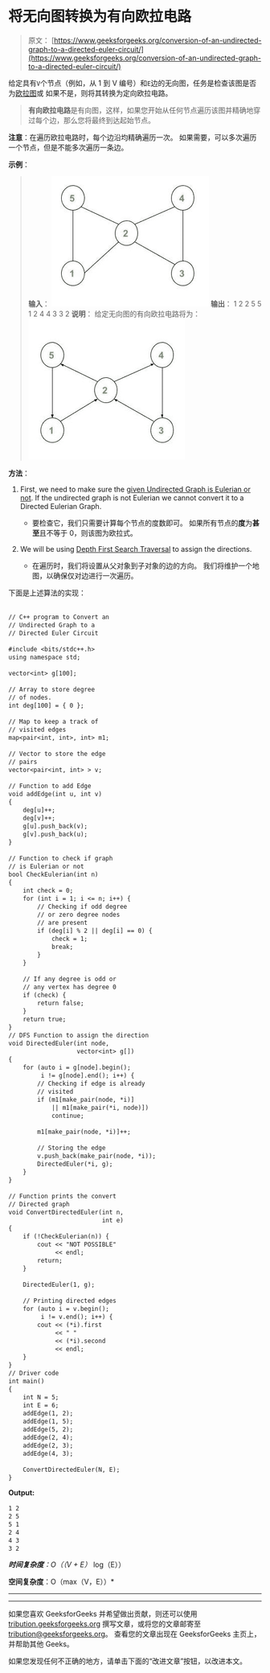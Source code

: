 # 将无向图转换为有向欧拉电路

> 原文： [https://www.geeksforgeeks.org/conversion-of-an-undirected-graph-to-a-directed-euler-circuit/](https://www.geeksforgeeks.org/conversion-of-an-undirected-graph-to-a-directed-euler-circuit/)

给定具有`V`个节点（例如，从 1 到 V 编号）和`E`边的无向图，任务是检查该图是否为[欧拉图](https://www.geeksforgeeks.org/eulerian-path-and-circuit/)或 如果不是，则将其转换为定向欧拉电路。

> **有向欧拉电路**是有向图，这样，如果您开始从任何节点遍历该图并精确地穿过每个边，那么您将最终到达起始节点。

**注意**：在遍历欧拉电路时，每个边沿均精确遍历一次。 如果需要，可以多次遍历一个节点，但是不能多次遍历一条边。

**示例**：

> **输入**：
> ![](img/120e2b96fb0e6cad934ddda1856785cd.png) 
> **输出**：
> 1 2
> 2 5
> 5 1
> 2 4
> 4 3
> 3 2
> **说明**：
> 给定无向图的有向欧拉电路将为：
> ![](img/a1be838ecd27d7d986d42b3ab13061bc.png)

**方法**：

1.  First, we need to make sure the [given Undirected Graph is Eulerian or not](https://www.geeksforgeeks.org/eulerian-path-and-circuit/). If the undirected graph is not Eulerian we cannot convert it to a Directed Eulerian Graph.

    *   要检查它，我们只需要计算每个节点的度数即可。 如果所有节点的**度**为**甚至**且不等于 0，则该图为欧拉式。

2.  We will be using [Depth First Search Traversal](https://www.geeksforgeeks.org/depth-first-search-or-dfs-for-a-graph/) to assign the directions.

    *   在遍历时，我们将设置从父对象到子对象的边的方向。 我们将维护一个地图，以确保仅对边进行一次遍历。

下面是上述算法的实现：

```

// C++ program to Convert an 
// Undirected Graph to a 
// Directed Euler Circuit 

#include <bits/stdc++.h> 
using namespace std; 

vector<int> g[100]; 

// Array to store degree 
// of nodes. 
int deg[100] = { 0 }; 

// Map to keep a track of 
// visited edges 
map<pair<int, int>, int> m1; 

// Vector to store the edge 
// pairs 
vector<pair<int, int> > v; 

// Function to add Edge 
void addEdge(int u, int v) 
{ 
    deg[u]++; 
    deg[v]++; 
    g[u].push_back(v); 
    g[v].push_back(u); 
} 

// Function to check if graph 
// is Eulerian or not 
bool CheckEulerian(int n) 
{ 
    int check = 0; 
    for (int i = 1; i <= n; i++) { 
        // Checking if odd degree 
        // or zero degree nodes 
        // are present 
        if (deg[i] % 2 || deg[i] == 0) { 
            check = 1; 
            break; 
        } 
    } 

    // If any degree is odd or 
    // any vertex has degree 0 
    if (check) { 
        return false; 
    } 
    return true; 
} 
// DFS Function to assign the direction 
void DirectedEuler(int node, 
                   vector<int> g[]) 
{ 
    for (auto i = g[node].begin(); 
         i != g[node].end(); i++) { 
        // Checking if edge is already 
        // visited 
        if (m1[make_pair(node, *i)] 
            || m1[make_pair(*i, node)]) 
            continue; 

        m1[make_pair(node, *i)]++; 

        // Storing the edge 
        v.push_back(make_pair(node, *i)); 
        DirectedEuler(*i, g); 
    } 
} 

// Function prints the convert 
// Directed graph 
void ConvertDirectedEuler(int n, 
                          int e) 
{ 
    if (!CheckEulerian(n)) { 
        cout << "NOT POSSIBLE"
             << endl; 
        return; 
    } 

    DirectedEuler(1, g); 

    // Printing directed edges 
    for (auto i = v.begin(); 
         i != v.end(); i++) { 
        cout << (*i).first 
             << " "
             << (*i).second 
             << endl; 
    } 
} 
// Driver code 
int main() 
{ 
    int N = 5; 
    int E = 6; 
    addEdge(1, 2); 
    addEdge(1, 5); 
    addEdge(5, 2); 
    addEdge(2, 4); 
    addEdge(2, 3); 
    addEdge(4, 3); 

    ConvertDirectedEuler(N, E); 
} 

```

**Output:**

```
1 2
2 5
5 1
2 4
4 3
3 2

```

***时间复杂度**：O（（V + E）* log（E））

**空间复杂度**：O（max（V，E））*



* * *

* * *

如果您喜欢 GeeksforGeeks 并希望做出贡献，则还可以使用 [tribution.geeksforgeeks.org](https://contribute.geeksforgeeks.org/) 撰写文章，或将您的文章邮寄至 tribution@geeksforgeeks.org。 查看您的文章出现在 GeeksforGeeks 主页上，并帮助其他 Geeks。

如果您发现任何不正确的地方，请单击下面的“改进文章”按钮，以改进本文。
